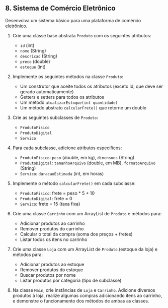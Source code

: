 ## 8. Sistema de Comércio Eletrônico

Desenvolva um sistema básico para uma plataforma de comércio eletrônico.

1. Crie uma classe base abstrata `Produto` com os seguintes atributos:
    - `id` (int)
    - `nome` (String)
    - `descricao` (String)
    - `preco` (double)
    - `estoque` (int)

2. Implemente os seguintes métodos na classe `Produto`:
    - Um construtor que aceite todos os atributos (exceto id, que deve ser gerado automaticamente)
    - Getters e setters para todos os atributos
    - Um método `atualizarEstoque(int quantidade)`
    - Um método abstrato `calcularFrete()` que retorne um double

3. Crie as seguintes subclasses de `Produto`:
    - `ProdutoFisico`
    - `ProdutoDigital`
    - `Servico`

4. Para cada subclasse, adicione atributos específicos:
    - `ProdutoFisico`: `peso` (double, em kg), `dimensoes` (String)
    - `ProdutoDigital`: `tamanhoArquivo` (double, em MB), `formatoArquivo` (String)
    - `Servico`: `duracaoEstimada` (int, em horas)

5. Implemente o método `calcularFrete()` em cada subclasse:
    - `ProdutoFisico`: frete = peso * 5 + 10
    - `ProdutoDigital`: frete = 0
    - `Servico`: frete = 15 (taxa fixa)

6. Crie uma classe `Carrinho` com um ArrayList de `Produto` e métodos para:
    - Adicionar produtos ao carrinho
    - Remover produtos do carrinho
    - Calcular o total da compra (soma dos preços + fretes)
    - Listar todos os itens no carrinho

7. Crie uma classe `Loja` com um ArrayList de `Produto` (estoque da loja) e métodos para:
    - Adicionar produtos ao estoque
    - Remover produtos do estoque
    - Buscar produtos por nome
    - Listar produtos por categoria (tipo de subclasse)

8. Na classe `Main`, crie instâncias de `Loja` e `Carrinho`. Adicione diversos produtos à loja, realize algumas compras adicionando itens ao carrinho, e demonstre o funcionamento dos métodos de ambas as classes.

